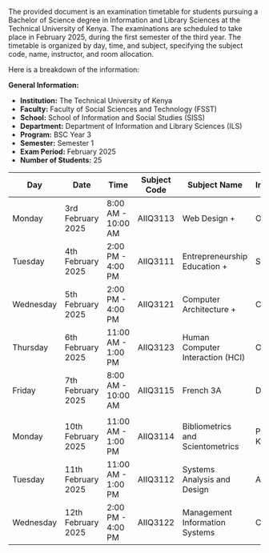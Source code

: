 The provided document is an examination timetable for students pursuing a Bachelor of Science degree in Information and Library Sciences at the Technical University of Kenya. The examinations are scheduled to take place in February 2025, during the first semester of the third year. The timetable is organized by day, time, and subject, specifying the subject code, name, instructor, and room allocation.

Here is a breakdown of the information:

**General Information:**

- **Institution:** The Technical University of Kenya
- **Faculty:** Faculty of Social Sciences and Technology (FSST)
- **School:** School of Information and Social Studies (SISS)
- **Department:** Department of Information and Library Sciences (ILS)
- **Program:** BSC Year 3
- **Semester:** Semester 1
- **Exam Period:** February 2025
- **Number of Students:** 25


| Day       | Date               | Time               | Subject Code | Subject Name                     | Instructor   | Room |
| --------- | ------------------ | ------------------ | ------------ | -------------------------------- | ------------ | ---- |
| Monday    | 3rd February 2025  | 8:00 AM - 10:00 AM | AIIQ3113     | Web Design +                     | Ogolla       | J29  |
| Tuesday   | 4th February 2025  | 2:00 PM - 4:00 PM  | AIIQ3111     | Entrepreneurship Education +     | Service      | C34  |
| Wednesday | 5th February 2025  | 2:00 PM - 4:00 PM  | AIIQ3121     | Computer Architecture +          | Chumba       | J29  |
| Thursday  | 6th February 2025  | 11:00 AM - 1:00 PM | AIIQ3123     | Human Computer Interaction (HCI) | Ogolla       | U35  |
| Friday    | 7th February 2025  | 8:00 AM - 10:00 AM | AIIQ3115     | French 3A                        | Dr. Otieno   | U35  |
|           |                    |                    |              |                                  |              |      |
| Monday    | 10th February 2025 | 11:00 AM - 1:00 PM | AIIQ3114     | Bibliometrics and Scientometrics | Prof. Kwanya | J29  |
| Tuesday   | 11th February 2025 | 11:00 AM - 1:00 PM | AIIQ3112     | Systems Analysis and Design      | Alunga       | C34  |
| Wednesday | 12th February 2025 | 2:00 PM - 4:00 PM  | AIIQ3122     | Management Information Systems   | Chumba       | J29  |


